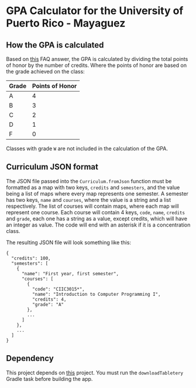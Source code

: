 # GPA Calculator for the University of Puerto Rico - Mayaguez

## How the GPA is calculated

Based on [this](https://www.uprm.edu/registrar/question_answer.php?id=26) FAQ answer,
the GPA is calculated by dividing the total points of honor by the number of credits.
Where the points of honor are based on the grade achieved on the class:

| Grade | Points of Honor |
|-------|-----------------|
| A     | 4               |
| B     | 3               |
| C     | 2               |
| D     | 1               |
| F     | 0               |

Classes with grade `W` are not included in the calculation of the GPA.

## Curriculum JSON format

The JSON file passed into the `Curriculum.fromJson` function must be formatted as a map with
two keys,  `credits` and `semesters`, and the value being a list of maps where every map represents one
semester. A semester has two keys, `name` and `courses`, where the value is a string and a
list respectively. The list of courses will contain maps, where each map will represent
one course. Each course will contain 4 keys, `code`, `name`, `credits` and `grade`, each
one has a string as a value, except credits, which will have an integer as value. The code
will end with an asterisk if it is a concentration class.

The resulting JSON file will look something like this:

    {
      "credits": 100,
      "semesters": [
        {
          "name": "First year, first semester",
          "courses": [
            {
              "code": "CIIC3015*",
              "name": "Introduction to Computer Programming I",
              "credits": 4,
              "grade": "A"
            },
            ...
          ]
        },
        ...
      ]
    }

## Dependency

This project depends on [this](https://github.com/diego-velez/Tabletery) project. You must run the
`downloadTabletery` Gradle task before building the app.